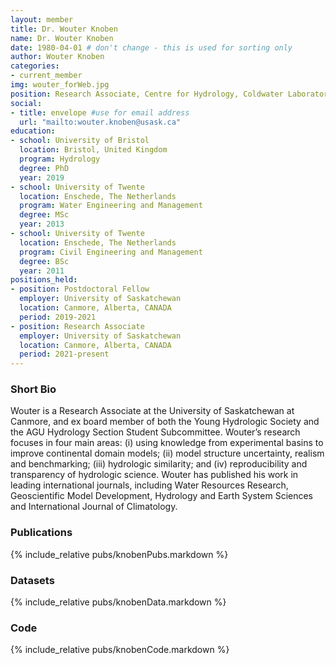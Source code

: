 ```yaml
---
layout: member
title: Dr. Wouter Knoben
name: Dr. Wouter Knoben
date: 1980-04-01 # don't change - this is used for sorting only
author: Wouter Knoben
categories:
- current_member
img: wouter_forWeb.jpg
position: Research Associate, Centre for Hydrology, Coldwater Laboratory 
social:
- title: envelope #use for email address
  url: "mailto:wouter.knoben@usask.ca"
education:
- school: University of Bristol
  location: Bristol, United Kingdom
  program: Hydrology
  degree: PhD
  year: 2019
- school: University of Twente
  location: Enschede, The Netherlands
  program: Water Engineering and Management
  degree: MSc
  year: 2013
- school: University of Twente
  location: Enschede, The Netherlands
  program: Civil Engineering and Management
  degree: BSc
  year: 2011
positions_held:
- position: Postdoctoral Fellow
  employer: University of Saskatchewan
  location: Canmore, Alberta, CANADA
  period: 2019-2021
- position: Research Associate
  employer: University of Saskatchewan
  location: Canmore, Alberta, CANADA
  period: 2021-present
---
```


### Short Bio
Wouter is a Research Associate at the University of Saskatchewan at Canmore, and ex board member of both the Young Hydrologic Society and the AGU Hydrology Section Student Subcommittee. Wouter’s research focuses in four main areas: (i) using knowledge from experimental basins to improve continental domain models; (ii) model structure uncertainty, realism and benchmarking; (iii) hydrologic similarity; and (iv) reproducibility and transparency of hydrologic science. Wouter has published his work in leading international journals, including Water Resources Research, Geoscientific Model Development, Hydrology and Earth System Sciences and International Journal of Climatology.

### Publications
{% include_relative pubs/knobenPubs.markdown %}

### Datasets
{% include_relative pubs/knobenData.markdown %}

### Code
{% include_relative pubs/knobenCode.markdown %}
